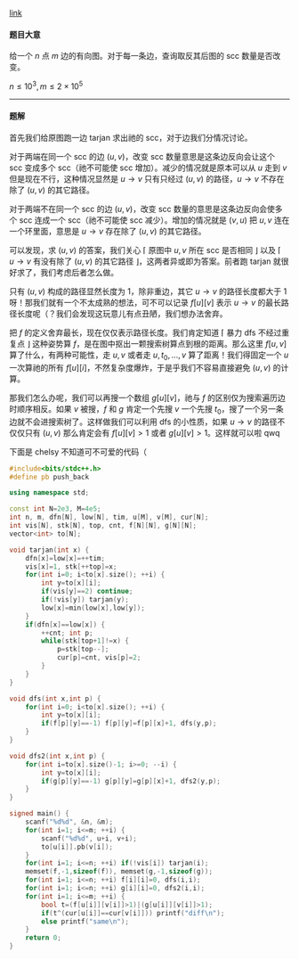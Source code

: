 [link](https://www.luogu.com.cn/problem/AT_arc092_d)

#### 题目大意

给一个 $n$ 点 $m$ 边的有向图。对于每一条边，查询取反其后图的 scc 数量是否改变。

$n\leq10^3,m\leq 2×10^5$

----

#### 题解

首先我们给原图跑一边 tarjan 求出祂的 scc，对于边我们分情况讨论。

对于两端在同一个 scc 的边 $(u,v)$，改变 scc 数量意思是这条边反向会让这个 scc 变成多个 scc（祂不可能使 scc 增加）。减少的情况就是原本可以从 $u$ 走到 $v$ 但是现在不行，这种情况显然是 $u\to v$ 只有只经过 $(u,v)$ 的路径，$u\to v$ 不存在除了 $(u,v)$ 的其它路径。

对于两端不在同一个 scc 的边 $(u,v)$，改变 scc 数量的意思是这条边反向会使多个 scc 连成一个 scc（祂不可能使 scc 减少）。增加的情况就是 $(v,u)$ 把 $u,v$ 连在一个环里面，意思是 $u\to v$ 存在除了 $(u,v)$ 的其它路径。

可以发现，求 $(u,v)$ 的答案，我们关心 ⌈ 原图中 $u,v$ 所在 scc 是否相同 ⌋ 以及 ⌈ $u\to v$ 有没有除了 $(u,v)$ 的其它路径 ⌋，这两者异或即为答案。前者跑 tarjan 就很好求了，我们考虑后者怎么做。

只有 $(u,v)$ 构成的路径显然长度为 1，除非重边，其它 $u\to v$ 的路径长度都大于 1 呀！那我们就有一个不太成熟的想法，可不可以记录 $f[u][v]$ 表示 $u\to v$ 的最长路径长度呢（？我们会发现这玩意儿有点丑陋，我们想办法舍弃。

把 $f$ 的定义舍弃最长，现在仅仅表示路径长度。我们肯定知道 ⌈ 暴力 dfs 不经过重复点 ⌋ 这种姿势算 $f$，是在图中抠出一颗搜索树算点到根的距离。那么这里 $f[u,v]$ 算了什么，有两种可能性，走 $u,v$ 或者走 $u,t_0,...,v$ 算了距离！我们得固定一个 $u$ 一次算祂的所有 $f[u][i]$，不然复杂度爆炸，于是乎我们不容易直接避免 $(u,v)$ 的计算。

那我们怎么办呢，我们可以再搜一个数组 $g[u][v]$，祂与 $f$ 的区别仅为搜索遍历边时顺序相反。如果 $v$ 被搜，$f$ 和 $g$ 肯定一个先搜 $v$ 一个先搜 $t_0$，搜了一个另一条边就不会进搜索树了。这样做我们可以利用 dfs 的小性质，如果 $u\to v$ 的路径不仅仅只有 $(u,v)$ 那么肯定会有 $f[u][v]>1$ 或者 $g[u][v]>1$。这样就可以啦 qwq

下面是 chelsy 不知道可不可爱的代码（

```cpp
#include<bits/stdc++.h>
#define pb push_back

using namespace std;

const int N=2e3, M=4e5;
int n, m, dfn[N], low[N], tim, u[M], v[M], cur[N];
int vis[N], stk[N], top, cnt, f[N][N], g[N][N];
vector<int> to[N];

void tarjan(int x) {
	dfn[x]=low[x]=++tim;
	vis[x]=1, stk[++top]=x;
	for(int i=0; i<to[x].size(); ++i) {
		int y=to[x][i];
		if(vis[y]==2) continue;
		if(!vis[y]) tarjan(y);
		low[x]=min(low[x],low[y]); 
	}
	if(dfn[x]==low[x]) {
		++cnt; int p;
		while(stk[top+1]!=x) {
			p=stk[top--];
			cur[p]=cnt, vis[p]=2;
		}
	}
}

void dfs(int x,int p) {
	for(int i=0; i<to[x].size(); ++i) {
		int y=to[x][i];
		if(f[p][y]==-1) f[p][y]=f[p][x]+1, dfs(y,p);
	}
}

void dfs2(int x,int p) {
	for(int i=to[x].size()-1; i>=0; --i) {
		int y=to[x][i];
		if(g[p][y]==-1) g[p][y]=g[p][x]+1, dfs2(y,p);
	}
}

signed main() {
	scanf("%d%d", &n, &m);
	for(int i=1; i<=m; ++i) {
		scanf("%d%d", u+i, v+i);
		to[u[i]].pb(v[i]);
	}
	for(int i=1; i<=n; ++i) if(!vis[i]) tarjan(i);
	memset(f,-1,sizeof(f)), memset(g,-1,sizeof(g));
	for(int i=1; i<=n; ++i) f[i][i]=0, dfs(i,i);
	for(int i=1; i<=n; ++i) g[i][i]=0, dfs2(i,i);
	for(int i=1; i<=m; ++i) {
		bool t=(f[u[i]][v[i]]>1)|(g[u[i]][v[i]]>1);
		if(t^(cur[u[i]]==cur[v[i]])) printf("diff\n");
		else printf("same\n");
	}
	return 0;
}
```

